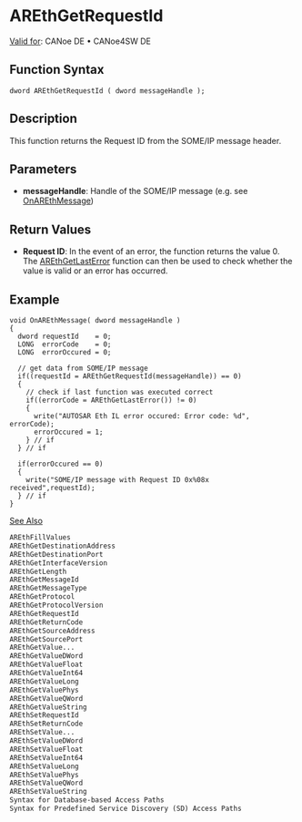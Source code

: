 # AREthGetRequestId

[Valid for](../../../../Shared/FeatureAvailability.md): CANoe DE • CANoe4SW DE

## Function Syntax

```plaintext
dword AREthGetRequestId ( dword messageHandle );
```

## Description

This function returns the Request ID from the SOME/IP message header.

## Parameters

- **messageHandle**: Handle of the SOME/IP message (e.g. see [OnAREthMessage](CAPLfunctionOnAREthMessage.md))

## Return Values

- **Request ID**: In the event of an error, the function returns the value 0. The [AREthGetLastError](CAPLfunctionAREthGetLastError.md) function can then be used to check whether the value is valid or an error has occurred.

## Example

```plaintext
void OnAREthMessage( dword messageHandle )
{
  dword requestId    = 0;
  LONG  errorCode    = 0;
  LONG  errorOccured = 0;

  // get data from SOME/IP message
  if((requestId = AREthGetRequestId(messageHandle)) == 0)
  {
    // check if last function was executed correct
    if((errorCode = AREthGetLastError()) != 0)
    {
      write("AUTOSAR Eth IL error occured: Error code: %d", errorCode);
      errorOccured = 1;
    } // if
  } // if

  if(errorOccured == 0)
  {
    write("SOME/IP message with Request ID 0x%08x received",requestId);
  } // if
}
```

[See Also](javascript:void(0);)

```markdown
AREthFillValues
AREthGetDestinationAddress
AREthGetDestinationPort
AREthGetInterfaceVersion
AREthGetLength
AREthGetMessageId
AREthGetMessageType
AREthGetProtocol
AREthGetProtocolVersion
AREthGetRequestId
AREthGetReturnCode
AREthGetSourceAddress
AREthGetSourcePort
AREthGetValue...
AREthGetValueDWord
AREthGetValueFloat
AREthGetValueInt64
AREthGetValueLong
AREthGetValuePhys
AREthGetValueQWord
AREthGetValueString
AREthSetRequestId
AREthSetReturnCode
AREthSetValue...
AREthSetValueDWord
AREthSetValueFloat
AREthSetValueInt64
AREthSetValueLong
AREthSetValuePhys
AREthSetValueQWord
AREthSetValueString
Syntax for Database-based Access Paths
Syntax for Predefined Service Discovery (SD) Access Paths
```
